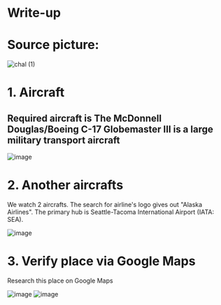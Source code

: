 # Write-up
# Source picture:
![chal (1)](https://github.com/gavrigd/OSINT/assets/122211306/267f7ead-0703-42af-8fff-1a7410a50c1b)

# 1. Aircraft 
## Required aircraft is The McDonnell Douglas/Boeing C-17 Globemaster III is a large military transport aircraft 

![image](https://github.com/gavrigd/OSINT/assets/122211306/801be6d5-d58d-42d5-9579-13822be19fad)

# 2. Another aircrafts
We watch 2 aircrafts. The search for airline's logo gives out "Alaska Airlines". The primary hub is Seattle-Tacoma International Airport (IATA: SEA).

![image](https://github.com/gavrigd/OSINT/assets/122211306/b008c113-6731-406f-a121-4cd6de85161e)

# 3. Verify place via Google Maps
Research this place on Google Maps

![image](https://github.com/gavrigd/OSINT/assets/122211306/3f620b54-2133-4be6-bbb5-4e79a9fabcab)
![image](https://github.com/gavrigd/OSINT/assets/122211306/00621746-23ad-4007-a42f-24d3326a3670)

